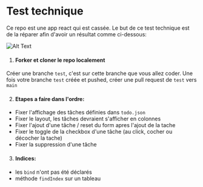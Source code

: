 # Test technique

Ce repo est une app react qui est cassée. Le but de ce test technique est de la réparer afin d'avoir un résultat comme ci-dessous:

![Alt Text](https://miro.medium.com/max/1200/0*GMU8rXe6NYk8bdp9.gif)

1. #### Forker et cloner le repo localement

Créer une branche `test`, c'est sur cette branche que vous allez coder. Une fois votre branche `test` créée et pushed, créer une pull request de `test` vers `main`

2. #### Etapes a faire dans l'ordre:
- Fixer l'affichage des tâches définies dans `todo.json`
- Fixer le layout, les tâches devraient s'afficher en colonnes
- Fixer l'ajout d'une tâche / reset du form apres l'ajout de la tache
- Fixer le toggle de la checkbox d'une tâche (au click, cocher ou décocher la tache)
- Fixer la suppression d'une tâche


3. #### Indices:
- les `bind` n'ont pas été déclarés
- méthode `findIndex` sur un tableau